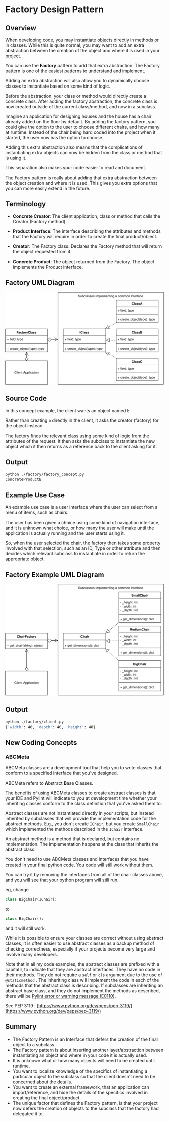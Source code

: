 # Factory Design Pattern

## Overview

When developing code, you may instantiate objects directly in methods or in classes. While this is quite normal, you may want to add an extra abstraction between the creation of the object and where it is used in your project.

You can use the **Factory** pattern to add that extra abstraction. The Factory pattern is one of the easiest patterns to understand and implement.

Adding an extra abstraction will also allow you to dynamically choose classes to instantiate based on some kind of logic.

Before the abstraction, your class or method would directly create a concrete class. After adding the factory abstraction, the concrete class is now created outside of the current class/method, and now in a subclass. 

Imagine an application for designing houses and the house has a chair already added on the floor by default. By adding the factory pattern, you could give the option to the user to choose different chairs, and how many at runtime. Instead of the chair being hard coded into the project when it started, the user now has the option to choose.

Adding this extra abstraction also means that the complications of instantiating extra objects can now be hidden from the class or method that is using it.

This separation also makes your code easier to read and document.

The Factory pattern is really about adding that extra abstraction between the object creation and where it is used. This gives you extra options that you can more easily extend in the future.

## Terminology

* **Concrete Creator**: The client application, class or method that calls the Creator (Factory method).

* **Product Interface**: The interface describing the attributes and methods that the Factory will require in order to create the final product/object.

* **Creator**: The Factory class. Declares the Factory method that will return the object requested from it.

* **Concrete Product**: The object returned from the Factory. The object implements the Product interface.

## Factory UML Diagram

![Factory Pattern Overview](/img/factory_concept.svg)

## Source Code

In this concept example, the client wants an object named `b`

Rather than creating `b` directly in the client, it asks the creator (factory) for the object instead. 

The factory finds the relevant class using some kind of logic from the attributes of the request. It then asks the subclass to instantiate the new object which it then returns as a reference back to the client asking for it.

## Output

``` bash
python ./factory/factory_concept.py 
ConcreteProductB
```

## Example Use Case

An example use case is a user interface where the user can select from a menu of items, such as chairs. 

The user has been given a choice using some kind of navigation interface, and it is unknown what choice, or how many the user will make until the application is actually running and the user starts using it.

So, when the user selected the chair, the factory then takes some property involved with that selection, such as an ID, Type or other attribute and then decides which relevant subclass to instantiate in order to return the appropriate object.

## Factory Example UML Diagram

![Chair Factory](/img/factory_example.svg)

## Output

``` bash
python ./factory/client.py
{'width': 40, 'depth': 40, 'height': 40}

```

## New Coding Concepts

### ABCMeta

ABCMeta classes are a development tool that help you to write classes that conform to a specified interface that you've designed.

ABCMeta refers to **A**bstract **B**ase **C**lasses. 

The benefits of using ABCMeta classes to create abstract classes is that your IDE and Pylint will indicate to you at development time whether your inheriting classes conform to the class definition that you've asked them to.

Abstract classes are not instantiated directly in your scripts, but instead inherited by subclasses that will provide the implementation code for the abstract methods. E.g., you don't create `IChair`, but you create `SmallChair` which implemented the methods described in the `IChair` interface.

An abstract method is a method that is declared, but contains no implementation. The implementation happens at the class that inherits the abstract class.

You don't need to use ABCMeta classes and interfaces that you have created in your final python code. You code will still work without them. 

You can try it by removing the interfaces from all of the chair classes above, and you will see that your python program will still run.

eg, change

``` python
class BigChair(IChair):
```

to 

``` python
class BigChair():
```

and it will still work.

While it is possible to ensure your classes are correct without using abstract classes, it is often easier to use abstract classes as a backup method of checking correctness, especially if your projects become very large and involve many developers.

Note that in all my code examples, the abstract classes are prefixed with a capital **I**, to indicate that they are abstract interfaces. They have no code in their methods. They do not require a `self` or `cls` argument due to the use of `@staticmethod` . The inheriting class will implement the code in each of the methods that the abstract class is describing. If subclasses are inheriting an abstract base class, and they do not implement the methods as described, there will be [Pylint error or warning message (E0110)](/coding-conventions.md#common-pylint-warning-and-error-messages).

See PEP 3119 : [https://www.python.org/dev/peps/pep-3119/](https://www.python.org/dev/peps/pep-3119/)


## Summary

* The Factory Pattern is an Interface that defers the creation of the final object to a subclass.
* The Factory pattern is about inserting another layer/abstraction between instantiating an object and where in your code it is actually used.
* It is unknown what or how many objects will need to be created until runtime.
* You want to localize knowledge of the specifics of instantiating a particular object to the subclass so that the client doesn't need to be concerned about the details.
* You want to create an external framework, that an application can import/reference, and hide the details of the specifics involved in creating the final object/product.
* The unique factor that defines the Factory pattern, is that your project now defers the creation of objects to the subclass that the factory had delegated it to.